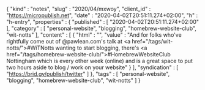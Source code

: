 {
  "kind" : "notes",
  "slug" : "2020/04/mxwoy",
  "client_id" : "https://micropublish.net",
  "date" : "2020-04-02T20:51:11.274+02:00",
  "h" : "h-entry",
  "properties" : {
    "published" : [ "2020-04-02T20:51:11.274+02:00" ],
    "category" : [ "personal-website", "blogging", "homebrew-website-club", "wit-notts" ],
    "content" : [ {
      "html" : "",
      "value" : "And for folks who've rightfully come out of @pawlean.com's talk at <a href=\"/tags/wit-notts/\">#WiTNotts</a> wanting to start blogging, there's <a href=\"/tags/homebrew-website-club/\">#HomebrewWebsiteClub</a> Nottingham which is every other week (online) and is a great space to put two hours aside to blog / work on your website"
    } ],
    "syndication" : [ "https://brid.gy/publish/twitter" ]
  },
  "tags" : [ "personal-website", "blogging", "homebrew-website-club", "wit-notts" ]
}
